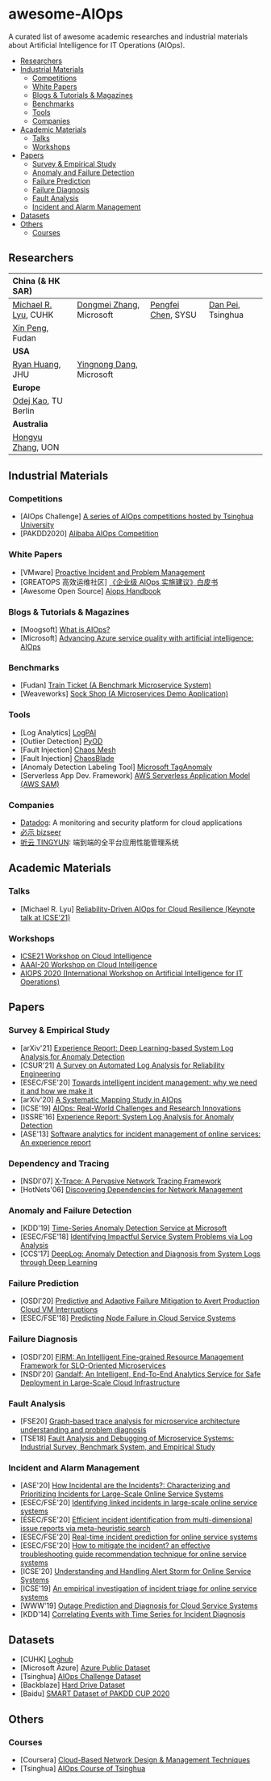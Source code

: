 # awesome-AIOps
A curated list of awesome academic researches and industrial materials about Artificial Intelligence for IT Operations (AIOps).

- [Researchers](#researchers)
- [Industrial Materials](#industrial-materials)
  - [Competitions](#competitions)
  - [White Papers](#white-papers)
  - [Blogs & Tutorials & Magazines](#blogs--tutorials--magazines)
  - [Benchmarks](#benchmarks)
  - [Tools](#tools)
  - [Companies](#companies)
- [Academic Materials](#academic-materials)
  - [Talks](#talks)
  - [Workshops](#workshops)
- [Papers](#papers)
  - [Survey & Empirical Study](#survey--empirical-study)
  - [Anomaly and Failure Detection](#anomaly-and-failure-detection)
  - [Failure Prediction](#failure-prediction)
  - [Failure Diagnosis](#failure-diagnosis)
  - [Fault Analysis](#fault-analysis)
  - [Incident and Alarm Management](#incident-and-alarm-management)
- [Datasets](#datasets)
- [Others](#others)
  - [Courses](#courses)

## Researchers
| China (& HK SAR) | |||
| :---------| :------ | :------ | :------ |
| [Michael R. Lyu](http://www.cse.cuhk.edu.hk/lyu/), CUHK | [Dongmei Zhang](https://www.microsoft.com/en-us/research/people/dongmeiz/), Microsoft | [Pengfei Chen](http://sdcs.sysu.edu.cn/content/3747), SYSU | [Dan Pei](https://netman.aiops.org/~peidan/), Tsinghua |
| [Xin Peng](https://cspengxin.github.io/), Fudan ||||
| **USA** ||||
| [Ryan Huang](https://www.cs.jhu.edu/~huang/), JHU | [Yingnong Dang](https://scholar.google.com.hk/citations?user=InqtwxcAAAAJ&hl=en), Microsoft |||
| **Europe** |||||
| [Odej Kao](https://www.cit.tu-berlin.de/kao/), TU Berlin ||||
| **Australia** ||||
| [Hongyu Zhang](http://hongyujohn.github.io/), UON ||||


## Industrial Materials
### Competitions
- [AIOps Challenge] [A series of AIOps competitions hosted by Tsinghua University](http://iops.ai/)
- [PAKDD2020] [Alibaba AIOps Competition](https://tianchi.aliyun.com/competition/entrance/231775/introduction?lang=en-us)

### White Papers
- [VMware] [Proactive Incident and Problem Management](https://docplayer.net/8854482-Proactive-incident-and-problem-management.html)
- [GREATOPS 高效运维社区] [《企业级 AIOps 实施建议》白皮书](https://pic.huodongjia.com/ganhuodocs/2018-04-16/1523873064.74.pdf)
- [Awesome Open Source] [Aiops Handbook](https://awesomeopensource.com/project/chenryn/aiops-handbook)

### Blogs & Tutorials & Magazines
- [Moogsoft] [What is AIOps?](https://www.moogsoft.com/resources/aiops/guide/everything-aiops/)
- [Microsoft] [Advancing Azure service quality with artificial intelligence: AIOps](https://azure.microsoft.com/en-us/blog/advancing-azure-service-quality-with-artificial-intelligence-aiops/)

### Benchmarks
- [Fudan] [Train Ticket (A Benchmark Microservice System)](https://github.com/FudanSELab/train-ticket)
- [Weaveworks] [Sock Shop (A Microservices Demo Application)](https://microservices-demo.github.io/)

### Tools
- [Log Analytics] [LogPAI](https://github.com/logpai)
- [Outlier Detection] [PyOD](https://github.com/yzhao062/pyod)
- [Fault Injection] [Chaos Mesh](https://github.com/chaos-mesh/chaos-mesh)
- [Fault Injection] [ChaosBlade](https://github.com/chaosblade-io/chaosblade)
- [Anomaly Detection Labeling Tool] [Microsoft TagAnomaly](https://github.com/Microsoft/TagAnomaly)
- [Serverless App Dev. Framework] [AWS Serverless Application Model (AWS SAM)](https://github.com/aws/serverless-application-model)

### Companies
- [Datadog](https://www.datadoghq.com/): A monitoring and security platform for cloud applications
- [必示 bizseer](https://www.bizseer.com/)
- [听云 TINGYUN](https://www.tingyun.com/lp.html): 端到端的全平台应用性能管理系统


## Academic Materials

### Talks
- [Michael R. Lyu] [Reliability-Driven AIOps for Cloud Resilience (Keynote talk at ICSE'21)](http://ariselab.cse.cuhk.edu.hk/assets/files/ICSE2021_keynote_lyu.pdf)

### Workshops
- [ICSE21 Workshop on Cloud Intelligence](http://cloudintelligenceworkshop.org/index.html)
- [AAAI-20 Workshop on Cloud Intelligence](http://cloudintelligenceworkshop.org/2020/index.html)
- [AIOPS 2020 (International Workshop on Artificial Intelligence for IT Operations)](https://aiopsworkshop.github.io/)


## Papers

### Survey & Empirical Study
- [arXiv'21] [Experience Report: Deep Learning-based System Log Analysis for Anomaly Detection](https://arxiv.org/abs/2107.05908)
- [CSUR'21] [A Survey on Automated Log Analysis for Reliability Engineering](https://arxiv.org/abs/2009.07237)
- [ESEC/FSE'20] [Towards intelligent incident management: why we need it and how we make it](https://dl.acm.org/doi/abs/10.1145/3368089.3417055)
- [arXiv'20] [A Systematic Mapping Study in AIOps](https://arxiv.org/abs/2012.09108)
- [ICSE'19] [AIOps: Real-World Challenges and Research Innovations](https://ieeexplore.ieee.org/document/8802836)
- [ISSRE'16] [Experience Report: System Log Analysis for Anomaly Detection](https://ieeexplore.ieee.org/abstract/document/7774521)
- [ASE'13] [Software analytics for incident management of online services: An experience report](https://ieeexplore.ieee.org/document/6693105)

### Dependency and Tracing
- [NSDI'07] [X-Trace: A Pervasive Network Tracing Framework](https://www.usenix.org/conference/nsdi-07/x-trace-pervasive-network-tracing-framework)
- [HotNets'06] [Discovering Dependencies for Network Management](https://www.microsoft.com/en-us/research/wp-content/uploads/2006/11/hotnets06.pdf)

### Anomaly and Failure Detection
- [KDD'19] [Time-Series Anomaly Detection Service at Microsoft](https://dl.acm.org/doi/10.1145/3292500.3330680)
- [ESEC/FSE'18] [Identifying Impactful Service System Problems via Log Analysis](https://dl.acm.org/doi/10.1145/3236024.3236083)
- [CCS'17] [DeepLog: Anomaly Detection and Diagnosis from System Logs through Deep Learning](https://dl.acm.org/doi/10.1145/3133956.3134015)

### Failure Prediction
- [OSDI'20] [Predictive and Adaptive Failure Mitigation to Avert Production Cloud VM Interruptions](https://www.usenix.org/conference/osdi20/presentation/levy)
- [ESEC/FSE'18] [Predicting Node Failure in Cloud Service Systems](https://dl.acm.org/doi/10.1145/3236024.3236060)

### Failure Diagnosis
- [OSDI'20] [FIRM: An Intelligent Fine-grained Resource Management Framework for SLO-Oriented Microservices](https://www.usenix.org/conference/osdi20/presentation/qiu)
- [NSDI'20] [Gandalf: An Intelligent, End-To-End Analytics Service for Safe Deployment in Large-Scale Cloud Infrastructure](https://www.usenix.org/conference/nsdi20/presentation/li)

### Fault Analysis
- [FSE20] [Graph-based trace analysis for microservice architecture understanding and problem diagnosis](https://dl.acm.org/doi/10.1145/3368089.3417066)
- [TSE18] [Fault Analysis and Debugging of Microservice Systems: Industrial Survey, Benchmark System, and Empirical Study](https://ieeexplore.ieee.org/document/8580420/)

### Incident and Alarm Management
- [ASE'20] [How Incidental are the Incidents?: Characterizing and Prioritizing Incidents for Large-Scale Online Service Systems](https://dl.acm.org/doi/10.1145/3324884.3416624)
- [ESEC/FSE'20] [Identifying linked incidents in large-scale online service systems](https://dl.acm.org/doi/10.1145/3368089.3409768)
- [ESEC/FSE'20] [Efficient incident identification from multi-dimensional issue reports via meta-heuristic search](https://dl.acm.org/doi/abs/10.1145/3368089.3409741)
- [ESEC/FSE'20] [Real-time incident prediction for online service systems](https://dl.acm.org/doi/abs/10.1145/3368089.3409672)
- [ESEC/FSE'20] [How to mitigate the incident? an effective troubleshooting guide recommendation technique for online service systems](https://dl.acm.org/doi/abs/10.1145/3368089.3417054)
- [ICSE'20] [Understanding and Handling Alert Storm for Online Service Systems](https://dl.acm.org/doi/10.1145/3377813.3381363)
- [ICSE'19] [An empirical investigation of incident triage for online service systems](https://dl.acm.org/doi/10.1109/ICSE-SEIP.2019.00020)
- [WWW'19] [Outage Prediction and Diagnosis for Cloud Service Systems](https://dl.acm.org/doi/10.1145/3308558.3313501)
- [KDD'14] [Correlating Events with Time Series for Incident Diagnosis](https://dl.acm.org/doi/10.1145/2623330.2623374)

## Datasets
- [CUHK] [Loghub](https://github.com/logpai/loghub)
- [Microsoft Azure] [Azure Public Dataset](https://github.com/Azure/AzurePublicDataset)
- [Tsinghua] [AIOps Challenge Dataset](http://iops.ai/dataset_list/)
- [Backblaze] [Hard Drive Dataset](https://www.backblaze.com/b2/hard-drive-test-data.html)
- [Baidu] [SMART Dataset of PAKDD CUP 2020](https://pan.baidu.com/share/link?shareid=189977&uk=4278294944#list/path=%2FS.M.A.R.T.dataset)


## Others

### Courses
- [Coursera] [Cloud-Based Network Design & Management Techniques](https://www.coursera.org/learn/cloud-based-network-design-and-management)
- [Tsinghua] [AIOps Course of Tsinghua](https://netman.aiops.org/courses/advanced-network-management-spring2021-course/)
